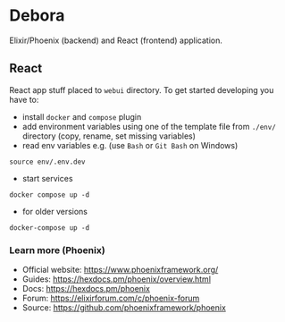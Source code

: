 # Debora

Elixir/Phoenix (backend) and React (frontend) application.

## React

React app stuff placed to `webui` directory. To get started developing you have to:
- install `docker` and `compose` plugin
- add environment variables using one of the template file from `./env/` directory (copy, rename, set missing variables)
- read env variables e.g. (use `Bash` or `Git Bash` on Windows)
```
source env/.env.dev
```
- start services
```
docker compose up -d
```
- for older versions
```
docker-compose up -d
```

### Learn more (Phoenix)

  * Official website: https://www.phoenixframework.org/
  * Guides: https://hexdocs.pm/phoenix/overview.html
  * Docs: https://hexdocs.pm/phoenix
  * Forum: https://elixirforum.com/c/phoenix-forum
  * Source: https://github.com/phoenixframework/phoenix
